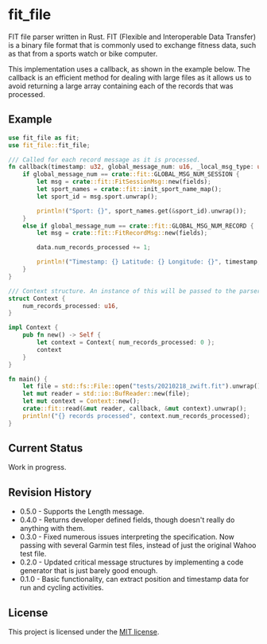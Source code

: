 # fit_file
FIT file parser written in Rust. FIT (Flexible and Interoperable Data Transfer) is a binary file format that is commonly used to exchange fitness data, such as that from a sports watch or bike computer.

This implementation uses a callback, as shown in the example below. The callback is an efficient method for dealing with large files as it allows us to avoid returning a large array containing each of the records that was processed.

## Example
```rust
use fit_file as fit;
use fit_file::fit_file;

/// Called for each record message as it is processed.
fn callback(timestamp: u32, global_message_num: u16, _local_msg_type: u8, _message_index: u16, fields: Vec<crate::fit_file::FitFieldValue>, data: &mut Context) {
    if global_message_num == crate::fit::GLOBAL_MSG_NUM_SESSION {
        let msg = crate::fit::FitSessionMsg::new(fields);
        let sport_names = crate::fit::init_sport_name_map();
        let sport_id = msg.sport.unwrap();

        println!("Sport: {}", sport_names.get(&sport_id).unwrap());
    }
    else if global_message_num == crate::fit::GLOBAL_MSG_NUM_RECORD {
        let msg = crate::fit::FitRecordMsg::new(fields);

        data.num_records_processed += 1;

        println!("Timestamp: {} Latitude: {} Longitude: {}", timestamp, crate::fit::semicircles_to_degrees(msg.position_lat.unwrap()), crate::fit::semicircles_to_degrees(msg.position_long.unwrap()));
    }
}

/// Context structure. An instance of this will be passed to the parser and ultimately to the callback function so we can use it for whatever.
struct Context {
    num_records_processed: u16,
}

impl Context {
    pub fn new() -> Self {
        let context = Context{ num_records_processed: 0 };
        context
    }
}

fn main() {
    let file = std::fs::File::open("tests/20210218_zwift.fit").unwrap();
    let mut reader = std::io::BufReader::new(file);
    let mut context = Context::new();
    crate::fit::read(&mut reader, callback, &mut context).unwrap();
    println!("{} records processed", context.num_records_processed);
}
```
## Current Status
Work in progress.

## Revision History
* 0.5.0 - Supports the Length message.
* 0.4.0 - Returns developer defined fields, though doesn't really do anything with them.
* 0.3.0 - Fixed numerous issues interpreting the specification. Now passing with several Garmin test files, instead of just the original Wahoo test file.
* 0.2.0 - Updated critical message structures by implementing a code generator that is just barely good enough.
* 0.1.0 - Basic functionality, can extract position and timestamp data for run and cycling activities.

## License
This project is licensed under the [MIT license](./LICENSE).
